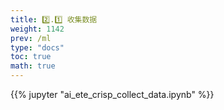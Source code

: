 ```yaml
---
title: 2️⃣.1️⃣ 收集数据
weight: 1142
prev: /ml
type: "docs" 
toc: true
math: true
---
```


{{% jupyter "ai_ete_crisp_collect_data.ipynb" %}}

